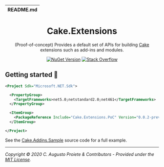 | README.md |
|:---|

<h1 align="center">Cake.Extensions</h1>
<div align="center">

(Proof-of-concept) Provides a default set of APIs for building [Cake](https://cakebuild.net) extensions such as add-ins and modules.

[![NuGet Version](http://img.shields.io/nuget/v/Cake.Extensions.PoC.svg?style=flat-square)](https://www.nuget.org/packages/Cake.Extensions.PoC/) [![Stack Overflow](https://img.shields.io/badge/stack%20overflow-cakebuild-orange.svg?style=flat-square)](http://stackoverflow.com/questions/tagged/cakebuild)

</div>

## Getting started :rocket:

```xml
<Project Sdk="Microsoft.NET.Sdk">

  <PropertyGroup>
    <TargetFrameworks>net5.0;netstandard2.0;net461</TargetFrameworks>
  </PropertyGroup>

  <ItemGroup>
    <PackageReference Include="Cake.Extensions.PoC" Version="0.0.2-preview" PrivateAssets="All" />
  </ItemGroup>

</Project>
```

See the [Cake.Addins.Sample](https://github.com/augustoproiete/cake-addins-sample) source code for a full example.

---

_Copyright &copy; 2020 C. Augusto Proiete & Contributors - Provided under the [MIT License](LICENSE)._
